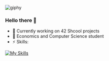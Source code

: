 ![giphy](https://github.com/sborshikHlama/SborshikHlama/assets/100703861/24ff0ae3-ffc4-407c-a29d-b32f81734979)

### Hello there 👋


- 🔭 Currently working on 42 Shcool projects
- 🌱 Economics and Computer Science student
- ⚡ Skills:

[![My Skills](https://skillicons.dev/icons?i=js,c,linux,angular,react)](https://skillicons.dev)




